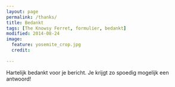 ```yaml
---
layout: page
permalink: /thanks/
title: Bedankt
tags: [The Knowsy Ferret, formulier, bedankt]
modified: 2014-08-24
image:
  feature: yosemite_crop.jpg
  credit: 
  
---
```

Hartelijk bedankt voor je bericht. Je krijgt zo spoedig mogelijk een antwoord!
